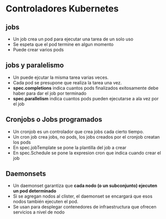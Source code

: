 # Controladores Kubernetes

## jobs

- Un job crea un pod para ejecutar una tarea de un solo uso
- Se espeta que el pod termine en algun momento
- Puede crear varios pods

## jobs y paralelismo

- Un puede ejcutar la misma tarea varias veces.
- Cada pod se presupone que realiza la tarea una vez.
- **spec.completions** indica cuantos pods finalizados exitosamente debe haber para dar el job por terminado
- **spec.parallelism** indica cuantos pods pueden ejecutarse a ala vez por el job

## Cronjobs o Jobs programados

- Un cronjob es un controlador que crea jobs cada cierto tiempo.
- Un cron job crea jobs, no pods, los jobs creados por el cronjob creatan los pods
- En spec.jobTemplate se pone la plantilla del job a crear
- En spec.Schedule se pone la expresion cron que indica cuando crear el job

## Daemonsets

- Un daemonset garantiza que **cada nodo (o un subconjunto) ejecuten un pod determinado**
- Si se agregan nodos al clister, el daemonset se encargará que esos nodos también ejecuten el pod.
- Se usan para desplegar contenedores de infraestructura que ofrecen servicios a nivel de nodo
